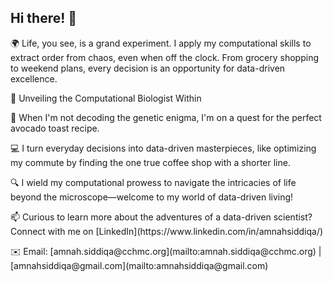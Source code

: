 ## Hi there! 👋

<div align="left">
  <p> 🌍 Life, you see, is a grand experiment. I apply my computational skills to extract order from chaos, even when off the clock. From grocery shopping to weekend plans, every decision is an opportunity for data-driven excellence.</p>
  <p>🔬 Unveiling the Computational Biologist Within</p>
  <p>🧬 When I'm not decoding the genetic enigma, I'm on a quest for the perfect avocado toast recipe.</p>
  <p>💻 I turn everyday decisions into data-driven masterpieces, like optimizing my commute by finding the one true coffee shop with a shorter line.</p>
  <p>🔍 I wield my computational prowess to navigate the intricacies of life beyond the microscope—welcome to my world of data-driven living!</p>
  <p>📫 Curious to learn more about the adventures of a data-driven scientist? Connect with me on [LinkedIn](https://www.linkedin.com/in/amnahsiddiqa/)</p>
  <p>✉️ Email: [amnah.siddiqa@cchmc.org](mailto:amnah.siddiqa@cchmc.org) | [amnahsiddiqa@gmail.com](mailto:amnahsiddiqa@gmail.com)</p>
</div>
